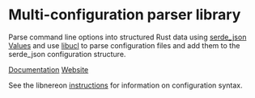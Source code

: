 # Multi-configuration parser library

Parse command line options into structured Rust data using [serde_json
Values](http://serde.rs) and use
[libucl](https://github.com/vstakhov/libucl) to parse configuration
files and add them to the serde_json configuration structure.

[Documentation](https://docs.rs/nereon) [Website](https://github.com/riboseinc/rust-nereon)

See the libnereon
[instructions](https://github.com/riboseinc/libnereon) for
information on configuration syntax.